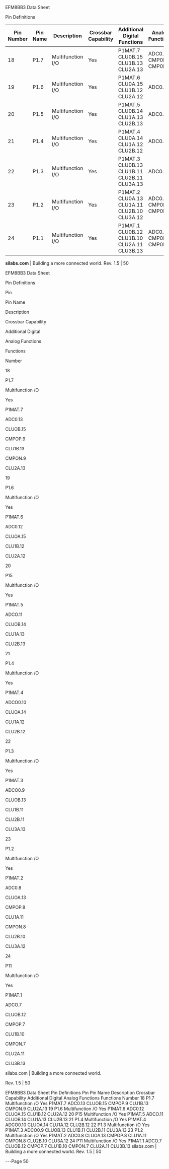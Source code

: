 EFM8BB3 Data Sheet

Pin Definitions




|Pin<br>Number|Pin Name|Description|Crossbar Capability|Additional Digital<br>Functions|Analog Functions|
|---|---|---|---|---|---|
|18|P1.7|Multifunction I/O|Yes|P1MAT.7<br>CLU0B.15<br>CLU1B.13<br>CLU2A.13|ADC0.13<br>CMP0P.9<br>CMP0N.9|
|19|P1.6|Multifunction I/O|Yes|P1MAT.6<br>CLU0A.15<br>CLU1B.12<br>CLU2A.12|ADC0.12|
|20|P1.5|Multifunction I/O|Yes|P1MAT.5<br>CLU0B.14<br>CLU1A.13<br>CLU2B.13|ADC0.11|
|21|P1.4|Multifunction I/O|Yes|P1MAT.4<br>CLU0A.14<br>CLU1A.12<br>CLU2B.12|ADC0.10|
|22|P1.3|Multifunction I/O|Yes|P1MAT.3<br>CLU0B.13<br>CLU1B.11<br>CLU2B.11<br>CLU3A.13|ADC0.9|
|23|P1.2|Multifunction I/O|Yes|P1MAT.2<br>CLU0A.13<br>CLU1A.11<br>CLU2B.10<br>CLU3A.12|ADC0.8<br>CMP0P.8<br>CMP0N.8|
|24|P1.1|Multifunction I/O|Yes|P1MAT.1<br>CLU0B.12<br>CLU1B.10<br>CLU2A.11<br>CLU3B.13|ADC0.7<br>CMP0P.7<br>CMP0N.7|


**silabs.com** | Building a more connected world. Rev. 1.5 | 50



EFM8BB3 Data Sheet

Pin Definitions

Pin

Pin Name

Description

Crossbar Capability

Additional Digital

Analog Functions

Functions

Number

18

P1.7

Multifunction /O

Yes

P1MAT.7

ADC0.13

CLUOB.15

CMPOP.9

CLU1B.13

CMPON.9

CLU2A.13

19

P1.6

Multifunction /O

Yes

P1MAT.6

ADC0.12

CLUOA.15

CLU1B.12

CLU2A.12

20

P15

Multifunction /O

Yes

P1MAT.5

ADCO.11

CLUOB.14

CLU1A.13

CLU2B.13

21

P1.4

Multifunction /O

Yes

P1MAT.4

ADCO0.10

CLUOA.14

CLU1A.12

CLU2B.12

22

P1.3

Multifunction /O

Yes

P1MAT.3

ADCO0.9

CLUOB.13

CLU1B.11

CLU2B.11

CLU3A.13

23

P1.2

Multifunction /O

Yes

P1MAT.2

ADC0.8

CLUOA.13

CMPOP.8

CLU1A.11

CMPON.8

CLU2B.10

CLU3A.12

24

P11

Multifunction /O

Yes

P1MAT.1

ADCO.7

CLUOB.12

CMPOP.7

CLU1B.10

CMPON.7

CLU2A.11

CLU3B.13

silabs.com | Building a more connected world.

Rev. 1.5 | 50

EFM8BB3 Data Sheet
Pin Definitions
Pin Pin Name Description Crossbar Capability Additional Digital Analog Functions
Functions
Number
18 P1.7 Multifunction /O Yes P1MAT.7 ADC0.13
CLUOB.15 CMPOP.9
CLU1B.13 CMPON.9
CLU2A.13
19 P1.6 Multifunction /O Yes P1MAT.6 ADC0.12
CLUOA.15
CLU1B.12
CLU2A.12
20 P15 Multifunction /O Yes P1MAT.5 ADCO.11
CLUOB.14
CLU1A.13
CLU2B.13
21 P1.4 Multifunction /O Yes P1MAT.4 ADCO0.10
CLUOA.14
CLU1A.12
CLU2B.12
22 P1.3 Multifunction /O Yes P1MAT.3 ADCO0.9
CLUOB.13
CLU1B.11
CLU2B.11
CLU3A.13
23 P1.2 Multifunction /O Yes P1MAT.2 ADC0.8
CLUOA.13 CMPOP.8
CLU1A.11 CMPON.8
CLU2B.10
CLU3A.12
24 P11 Multifunction /O Yes P1MAT.1 ADCO.7
CLUOB.12 CMPOP.7
CLU1B.10 CMPON.7
CLU2A.11
CLU3B.13
silabs.com | Building a more connected world. Rev. 1.5 | 50


---Page 50 

